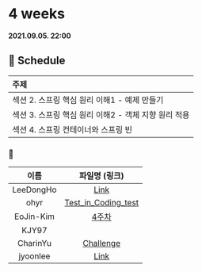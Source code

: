 # 4 weeks 
**2021.09.05. 22:00**

## :calendar: Schedule
|주제|
|:--|
|섹션 2. 스프링 핵심 원리 이해1 - 예제 만들기|
|섹션 3. 스프링 핵심 원리 이해2 - 객체 지향 원리 적용|
|섹션 4. 스프링 컨테이너와 스프링 빈|

### :speech_balloon:
|이름|파일명 (링크)|
|:--:|:--:|
|LeeDongHo|[Link](Spring_Bean.pdf)|
|ohyr|[Test_in_Coding_test](https://thread-candytuft-868.notion.site/4-2021-09-05-f6db5e2a634f412e8fa3da04adba753c)|
|EoJin-Kim|[4주차](스프링%204주차.pptx)|
|KJY97||
|CharinYu|[Challenge](chaerin_210905_spring_week_4.pdf)|
|jyoonlee|[Link](스터디_4주차(2021.09.05).pdf)|

